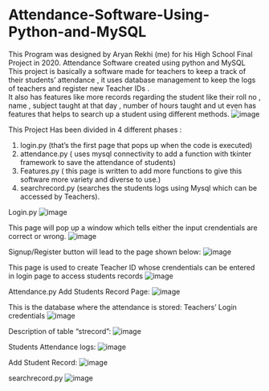 # Attendance-Software-Using-Python-and-MySQL
This Program was designed by Aryan Rekhi (me) for his High School Final Project in 2020.
Attendance Software created using python and MySQL 
This project is basically a software made for teachers to keep a track of their students’ attendance , 
it uses database management to keep the logs of teachers and register new Teacher IDs .  
It also has features like more records regarding the student like their roll no , name , subject taught at that day , 
number of hours taught and ut even has features that helps to search up a student using different methods.
![image](https://user-images.githubusercontent.com/72397731/153588859-4dbd4064-c163-405f-8189-f75cf7a2f7b8.png)


This Project Has been divided in 4 different phases :
1.	login.py (that’s the first page that pops up when the code is executed)
2.	attendance.py ( uses mysql connectivity to add a function with tkinter framework to save the attendance of students)
3.	Features.py ( this page is written to add more functions to give this software more variety and diverse to use.)
4.	searchrecord.py (searches the students logs using  Mysql which can be accessed by Teachers).

Login.py
![image](https://user-images.githubusercontent.com/72397731/153588967-d1ae4e96-a243-4d46-82dd-ca735c989a2e.png)

This page will pop up a window which tells either the input crendentials are correct or  wrong. 
![image](https://user-images.githubusercontent.com/72397731/153589019-4739acbb-e4de-47ad-95be-126a45097ee0.png)

Signup/Register button will lead to the page shown below: 
![image](https://user-images.githubusercontent.com/72397731/153589143-0d5a6895-f567-49be-ab47-51a61d0816b8.png)

This page is used to create Teacher ID whose crendentials can be entered in login page to access students records
![image](https://user-images.githubusercontent.com/72397731/153589231-49c4d594-8745-47a3-a2f1-fca6dbf84bda.png)


Attendance.py
Add Students Record Page:
![image](https://user-images.githubusercontent.com/72397731/153589312-05e26fcb-b6fc-4ca0-98ae-98f3fa6e24ac.png)

This is the database where the attendance is stored:
Teachers’ Login credentials
![image](https://user-images.githubusercontent.com/72397731/153589386-508ac59f-f337-4632-b820-d28d618b7cbb.png)


Description of table “strecord”:
![image](https://user-images.githubusercontent.com/72397731/153589452-aa71844f-e6ba-4eaf-bff3-70ff9ea69e6b.png)

Students Attendance logs:
![image](https://user-images.githubusercontent.com/72397731/153589528-c381c98e-f429-41a4-b382-cdaddfcf6db9.png)


Add Student Record:
![image](https://user-images.githubusercontent.com/72397731/153589635-46664e52-81c5-4fa7-9d4a-63fa2e0175e0.png)

searchrecord.py
![image](https://user-images.githubusercontent.com/72397731/153589689-7fc11348-7941-44bf-9d8b-76fd23a5b996.png)



